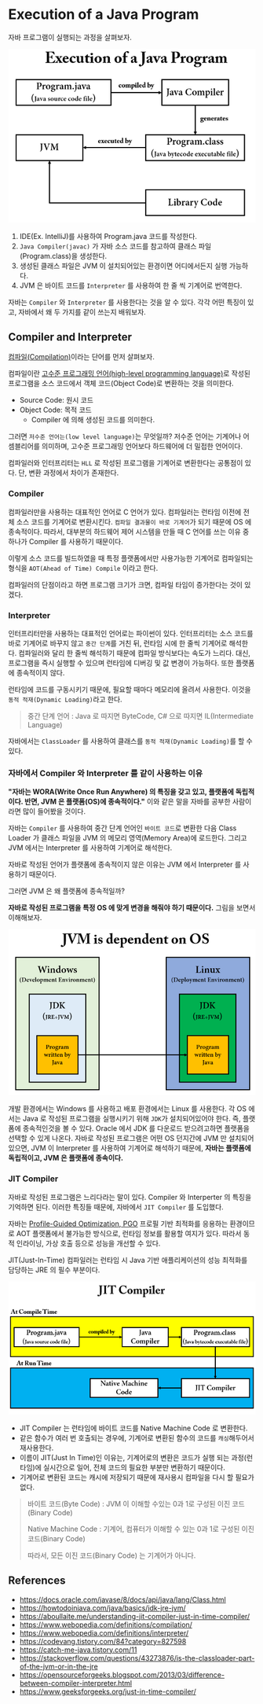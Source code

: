 # Execution of a Java Program

자바 프로그램이 실행되는 과정을 살펴보자.

![IMAGES](./images/executionofjavaprogram.png)

1. IDE(Ex. IntelliJ)를 사용하여 Program.java 코드를 작성한다.
2. `Java Compiler(javac)` 가 자바 소스 코드를 참고하여 클래스 파일(Program.class)을 생성한다.
3. 생성된 클래스 파일은 JVM 이 설치되어있는 환경이면 어디에서든지 실행 가능하다.
4. JVM 은 바이트 코드를 `Interpreter` 를 사용하여 한 줄 씩 기계어로 번역한다.

자바는 `Compiler` 와 `Interpreter` 를 사용한다는 것을 알 수 있다. 각각 어떤 특징이 있고, 자바에서 왜 두 가지를 같이 쓰는지 배워보자.

## Compiler and Interpreter

[컴파일(Compilation)](https://www.webopedia.com/definitions/compilation/)이라는 단어를 먼저 살펴보자.

컴파일이란 [고수준 프로그래밍 언어(high-level programming language)](https://www.webopedia.com/definitions/high-level-language/)로 작성된 프로그램을 소스 코드에서 객체 코드(Object Code)로 변환하는 것을 의미한다.

- Source Code: 원시 코드
- Object Code: 목적 코드
  - Compiler 에 의해 생성된 코드를 의미한다.

그러면 `저수준 언어는(low level language)`는 무엇일까? 저수준 언어는 기계어나 어셈블리어를 의미하며, 고수준 프로그래밍 언어보다 하드웨어에 더 밀접한 언어이다.

컴파일러와 인터프리터는 `HLL` 로 작성된 프로그램을 기계어로 변환한다는 공통점이 있다. 단, 변환 과정에서 차이가 존재한다.

### Compiler

컴파일러만을 사용하는 대표적인 언어로 C 언어가 있다. 컴파일러는 런타임 이전에 전체 소스 코드를 기계어로 변환시킨다. `컴파일 결과물이 바로 기계어`가 되기 때문에 OS 에 종속적이다.
따라서, 대부분의 하드웨어 제어 시스템을 만들 때 C 언어를 쓰는 이유 중 하나가 Compiler 를 사용하기 때문이다.

이렇게 소스 코드를 빌드하였을 때 특정 플랫폼에서만 사용가능한 기계어로 컴파일되는 형식을 `AOT(Ahead of Time) Compile` 이라고 한다.

컴파일러의 단점이라고 하면 프로그램 크기가 크면, 컴파일 타임이 증가한다는 것이 있겠다.

### Interpreter

인터프리터만을 사용하는 대표적인 언어로는 파이썬이 있다. 인터프리터는 소스 코드를 바로 기계어로 바꾸지 않고 `중간 단계`를 거친 뒤, 런타임 시에 한 줄씩 기계어로 해석한다. 
컴파일러와 달리 한 줄씩 해석하기 때문에 컴파일 방식보다는 속도가 느리다. 대신, 프로그램을 즉시 실행할 수 있으며 런타임에 디버깅 및 값 변경이 가능하다. 또한 플랫폼에 종속적이지 않다.

런타임에 코드를 구동시키기 때문에, 필요할 때마다 메모리에 올려서 사용한다. 이것을 `동적 적재(Dynamic Loading)`라고 한다.

> 중간 단계 언어 : Java 로 따지면 ByteCode, C# 으로 따지면 IL(Intermediate Language)

자바에서는 `ClassLoader` 를 사용하여 클래스를 `동적 적재(Dynamic Loading)`를 할 수 있다.

### 자바에서 Compiler 와 Interpreter 를 같이 사용하는 이유

__"자바는 WORA(Write Once Run Anywhere) 의 특징을 갖고 있고, 플랫폼에 독립적이다. 반면, JVM 은 플랫폼(OS)에 종속적이다."__ 이와 같은 말을 자바를 공부한 사람이라면 많이 들어봤을 것이다.

자바는 `Compiler` 를 사용하여 중간 단계 언어인 `바이트 코드`로 변환한 다음 Class Loader 가 클래스 파일을 JVM 의 메모리 영역(Memory Area)에 로드한다. 그리고 JVM 에서는 Interpreter 를 사용하여 기계어로 해석한다.

자바로 작성된 언어가 플랫폼에 종속적이지 않은 이유는 JVM 에서 Interpreter 를 사용하기 때문이다.

그러면 JVM 은 왜 플랫폼에 종속적일까?

__자바로 작성된 프로그램을 특정 OS 에 맞게 변경을 해줘야 하기 때문이다.__ 그림을 보면서 이해해보자.

![IMAGES](./images/jvmisdependentonos.png)

개발 환경에서는 Windows 를 사용하고 배포 환경에서는 Linux 를 사용한다. 각 OS 에서는 Java 로 작성된 프로그램을 실행시키기 위해 `JDK`가 설치되어있어야 한다. 즉, 플랫폼에 종속적인것을 볼 수 있다. Oracle 에서 JDK 를 다운로드 받으려고하면 플랫폼을 선택할 수 있게 나온다. 자바로 작성된 프로그램은 어떤 OS 던지간에 JVM 만 설치되어있으면, JVM 이 Interpreter 를 사용하여 기계어로 해석하기 때문에, __자바는 플랫폼에 독립적이고, JVM 은 플랫폼에 종속이다.__

### JIT Compiler

자바로 작성된 프로그램은 느리다라는 말이 있다. Compiler 와 Interperter 의 특징을 기억하면 된다. 이러한 특징들 때문에, 자바에서 `JIT Compiler` 를 도입했다.

자바는 [Profile-Guided Optimization, PGO](https://docs.microsoft.com/ko-kr/cpp/build/profile-guided-optimizations?view=msvc-170) 프로필 기반 최적화를 응용하는 환경이므로 AOT 플랫폼에서 불가능한 방식으로, 런타임 정보를 활용할 여지가 있다. 따라서 동적 인라이닝, 가상 호출 등으로 성능을 개선할 수 있다.

JIT(Just-In-Time) 컴파일러는 런타임 시 Java 기반 애플리케이션의 성능 최적화를 담당하는 JRE 의 필수 부분이다.

![IMAGES](./images/jitcompiler.png)

- JIT Compiler 는 런타임에 바이트 코드를 Native Machine Code 로 변환한다. 
- 같은 함수가 여러 번 호출되는 경우에, 기계어로 변환된 함수의 코드를 `캐싱`해두어서 재사용한다.
- 이름이 JIT(Just In Time)인 이유는, 기계어로의 변환은 코드가 실행 되는 과정(런타임)에 실시간으로 일어, 전체 코드의 필요한 부분만 변환하기 때문이다.
- 기계어로 변환된 코드는 캐시에 저장되기 때문에 재사용시 컴파일을 다시 할 필요가 없다.

> 바이트 코드(Byte Code) : JVM 이 이해할 수있는 0과 1로 구성된 이진 코드(Binary Code)
> 
> Native Machine Code : 기계어, 컴퓨터가 이해할 수 있는 0과 1로 구성된 이진 코드(Binary Code)
> 
> 따라서, 모든 이진 코드(Binary Code) 는 기계어가 아니다.

## References

- https://docs.oracle.com/javase/8/docs/api/java/lang/Class.html
- https://howtodoinjava.com/java/basics/jdk-jre-jvm/
- https://aboullaite.me/understanding-jit-compiler-just-in-time-compiler/
- https://www.webopedia.com/definitions/compilation/
- https://www.webopedia.com/definitions/interpreter/
- https://codevang.tistory.com/84?category=827598
- https://catch-me-java.tistory.com/11
- https://stackoverflow.com/questions/43273876/is-the-classloader-part-of-the-jvm-or-in-the-jre
- https://opensourceforgeeks.blogspot.com/2013/03/difference-between-compiler-interpreter.html
- https://www.geeksforgeeks.org/just-in-time-compiler/
